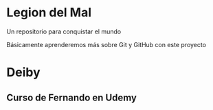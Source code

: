 # Legion del Mal
Un repositorio para conquistar el mundo

Básicamente aprenderemos más sobre Git y GitHub con este proyecto


# Deiby


## Curso de Fernando en Udemy
